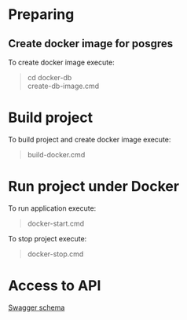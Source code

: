 # Preparing
## Create docker image for posgres
To create docker image execute:
> cd docker-db\
> create-db-image.cmd
# Build project
To build project and create docker image execute:
> build-docker.cmd
# Run project under Docker 
To run application execute:
>docker-start.cmd

To stop project execute:
>docker-stop.cmd

# Access to API
[Swagger schema](doc/swagger.yaml)
